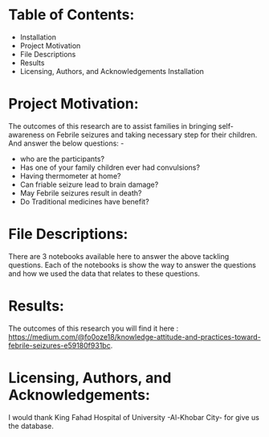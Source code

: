 # Table of Contents:
* Installation
* Project Motivation
* File Descriptions
* Results
* Licensing, Authors, and Acknowledgements
Installation

# Project Motivation:
The outcomes of this research are to assist families in bringing self-awareness on Febrile seizures and taking necessary step for their children. And answer the below questions: -
* who are the participants?
*	Has one of your family children ever had convulsions?
*	Having thermometer at home?
*	Can friable seizure lead to brain damage?
*	May Febrile seizures result in death?
*	Do Traditional medicines have benefit?

# File Descriptions:
There are 3 notebooks available here to answer the above tackling questions. 
Each of the notebooks is show the way to answer the questions and how we used the data that relates to these questions.
# Results:
The outcomes of this research you will find it here : https://medium.com/@fo0oze18/knowledge-attitude-and-practices-toward-febrile-seizures-e59180f931bc.

# Licensing, Authors, and Acknowledgements:
I would thank King Fahad Hospital of University -Al-Khobar City-  for give us the database.
